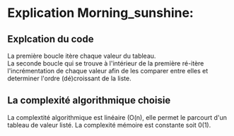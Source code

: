 # Explication Morning_sunshine:


## Explcation du code

La première boucle itère chaque valeur du tableau.  
La seconde boucle qui se trouve à l'intérieur de la première ré-itère l'incrémentation de chaque valeur afin de les comparer entre elles et determiner l'ordre (dé)croissant de la liste.

## La complexité algorithmique choisie

La complextité algorithmique est linéaire (O(n), elle permet le parcourt d'un tableau de valeur listé. La complexité mémoire est constante soit 0(1).